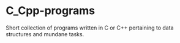 # C_Cpp-programs
Short collection of programs written in C or C++ pertaining to data structures and mundane tasks.
